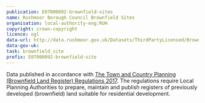 ```yaml
---
publication: E07000092-brownfield-sites
name: Rushmoor Borough Council Brownfield Sites
organisation: local-authority-eng:RUH
copyright: crown-copyright
licence: ogl
data-url: http://data.rushmoor.gov.uk/Datasets/ThirdPartyLicensed/Brownfield%20Register/rushmoor_brownfieldregister_2017-12-11_rev1.csv
data-gov-uk: 
task: brownfield_site
prefix: E07000092-brownfield-site
---
```


Data published in accordance with [The Town and Country Planning (Brownfield Land Register) Regulations 2017](http://www.legislation.gov.uk/uksi/2017/403/contents/made).
The regulations require Local Planning Authorities to prepare, maintain and publish registers of previously developed (brownfield) land suitable for residential development.

